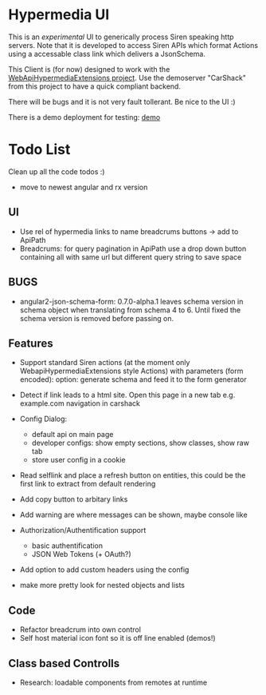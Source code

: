 # Hypermedia UI
This is an *experimental* UI to generically process Siren speaking http servers.
Note that it is developed to access Siren APIs which format Actions using a accessable class link which delivers a JsonSchema.

This Client is (for now) designed to work with the [WebApiHypermediaExtensions project](https://github.com/bluehands/WebApiHypermediaExtensions).
Use the demoserver "CarShack" from this project to have a quick compliant backend.

There will be bugs and it is not very fault tollerant. Be nice to the UI :)

There is a demo deployment for testing:
[demo](https://mathiasreichardt.github.io/HypermediaUiDemo/)

# Todo List
Clean up all the code todos :)

- move to newest angular and rx version

## UI
- Use rel of hypermedia links to name breadcrums buttons -> add to ApiPath
- Breadcrums:  for query pagination in ApiPath use a drop down button containing all with same url but different query string to save space

## BUGS
- angular2-json-schema-form: 0.7.0-alpha.1 leaves schema version in schema object when translating from schema 4 to 6.
  Until fixed the schema version is removed before passing on.

## Features
- Support standard Siren actions (at the moment only WebapiHypermediaExtensions style Actions) with parameters (form encoded): option: generate schema and feed it to the form generator
- Detect if link leads to a html site. Open this page in a new tab e.g. example.com navigation in carshack
- Config Dialog:
  - default api on main page
  - developer configs: show empty sections, show classes, show raw tab
  - store user config in a cookie

- Read selflink and place a refresh button on entities, this could be the first link to extract from default rendering
- Add copy button to arbitary links
- Add warning are where messages can be shown, maybe console like

- Authorization/Authentification support
  - basic authentification
  - JSON Web Tokens (+ OAuth?)

- Add option to add custom headers using the config

- make more pretty look for nested objects and lists

## Code
- Refactor breadcrum into own control
- Self host material icon font so it is off line enabled (demos!)

## Class based Controlls
- Research: loadable components from remotes at runtime

